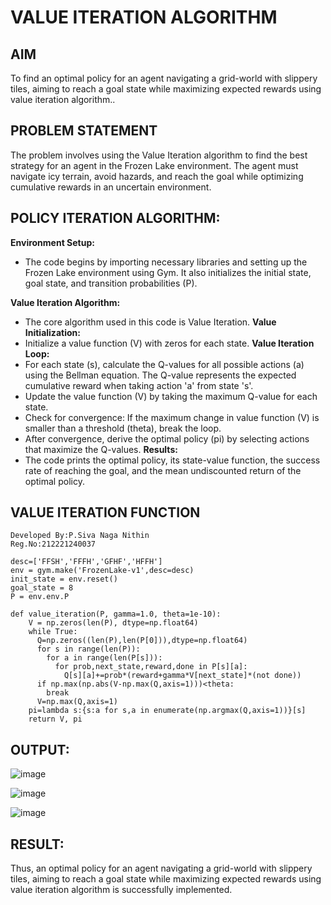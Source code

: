 # VALUE ITERATION ALGORITHM

## AIM
To find an optimal policy for an agent navigating a grid-world with slippery tiles, aiming to reach a goal state while maximizing expected rewards using value iteration algorithm..

## PROBLEM STATEMENT
The problem involves using the Value Iteration algorithm to find the best strategy for an agent in the Frozen Lake environment. The agent must navigate icy terrain, avoid hazards, and reach the goal while optimizing cumulative rewards in an uncertain environment.

## POLICY ITERATION ALGORITHM:
**Environment Setup:**
- The code begins by importing necessary libraries and setting up the Frozen Lake environment using Gym. It also initializes the initial state, goal state, and transition probabilities (P).

**Value Iteration Algorithm:**
- The core algorithm used in this code is Value Iteration.
**Value Initialization:**
- Initialize a value function (V) with zeros for each state.
**Value Iteration Loop:**
- For each state (s), calculate the Q-values for all possible actions (a) using the Bellman equation. The Q-value represents the expected cumulative reward when taking action 'a' from state 's'.
- Update the value function (V) by taking the maximum Q-value for each state.
- Check for convergence: If the maximum change in value function (V) is smaller than a threshold (theta), break the loop.
- After convergence, derive the optimal policy (pi) by selecting actions that maximize the Q-values.
**Results:**
- The code prints the optimal policy, its state-value function, the success rate of reaching the goal, and the mean undiscounted return of the optimal policy.
  
## VALUE ITERATION FUNCTION
```
Developed By:P.Siva Naga Nithin
Reg.No:212221240037
```
```
desc=['FFSH','FFFH','GFHF','HFFH']
env = gym.make('FrozenLake-v1',desc=desc)
init_state = env.reset()
goal_state = 8
P = env.env.P
```
```
def value_iteration(P, gamma=1.0, theta=1e-10):
    V = np.zeros(len(P), dtype=np.float64)
    while True:
      Q=np.zeros((len(P),len(P[0])),dtype=np.float64)
      for s in range(len(P)):
        for a in range(len(P[s])):
          for prob,next_state,reward,done in P[s][a]:
            Q[s][a]+=prob*(reward+gamma*V[next_state]*(not done))
      if np.max(np.abs(V-np.max(Q,axis=1)))<theta:
        break
      V=np.max(Q,axis=1)
    pi=lambda s:{s:a for s,a in enumerate(np.argmax(Q,axis=1))}[s]
    return V, pi
```

## OUTPUT:
![image](https://github.com/user-attachments/assets/5d54357d-2c59-42aa-8ebf-94029754d015)

![image](https://github.com/user-attachments/assets/c79041e3-52a4-4b57-b352-05fa33d905d8)

![image](https://github.com/user-attachments/assets/94b470bc-5a93-4a66-8bb2-e602f3aa2fc2)

## RESULT:

Thus, an optimal policy for an agent navigating a grid-world with slippery tiles, aiming to reach a goal state while maximizing expected rewards using value iteration algorithm is successfully implemented.
